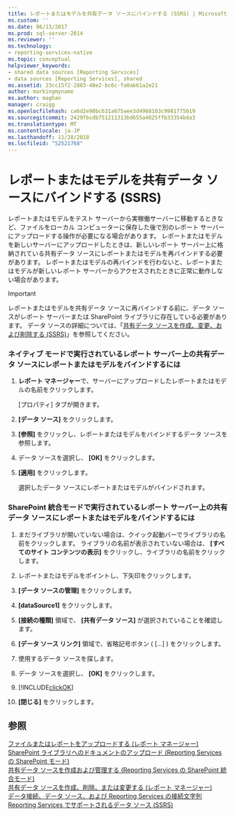 ```yaml
---
title: レポートまたはモデルを共有データ ソースにバインドする (SSRS) | Microsoft Docs
ms.custom: ''
ms.date: 06/13/2017
ms.prod: sql-server-2014
ms.reviewer: ''
ms.technology:
- reporting-services-native
ms.topic: conceptual
helpviewer_keywords:
- shared data sources [Reporting Services]
- data sources [Reporting Services], shared
ms.assetid: 23cc15f2-2883-48e2-bc6c-fa0ab61a2e21
author: markingmyname
ms.author: maghan
manager: craigg
ms.openlocfilehash: ca6d2e98bc631a675aee3d4968103c9981775019
ms.sourcegitcommit: 2429fbcdb751211313bd655a4825ffb33354bda3
ms.translationtype: MT
ms.contentlocale: ja-JP
ms.lasthandoff: 11/28/2018
ms.locfileid: "52521768"
---
```

# <a name="bind-a-report-or-model-to-a-shared-data-source-ssrs"></a>レポートまたはモデルを共有データ ソースにバインドする (SSRS)
  レポートまたはモデルをテスト サーバーから実稼働サーバーに移動するときなど、ファイルをローカル コンピューターに保存した後で別のレポート サーバーにアップロードする操作が必要になる場合があります。 レポートまたはモデルを新しいサーバーにアップロードしたときは、新しいレポート サーバー上に格納されている共有データ ソースにレポートまたはモデルを再バインドする必要があります。 レポートまたはモデルの再バインドを行わないと、レポートまたはモデルが新しいレポート サーバーからアクセスされたときに正常に動作しない場合があります。  
  
> [!IMPORTANT]  
>  レポートまたはモデルを共有データ ソースに再バインドする前に、データ ソースがレポート サーバーまたは SharePoint ライブラリに存在している必要があります。 データ ソースの詳細については、「[共有データ ソースを作成、変更、および削除する (SSRS)](create-modify-and-delete-shared-data-sources-ssrs.md)」を参照してください。  
  
### <a name="to-bind-a-report-or-model-to-a-shared-data-source-on-a-report-server-running-in-native-mode"></a>ネイティブ モードで実行されているレポート サーバー上の共有データ ソースにレポートまたはモデルをバインドするには  
  
1.  **レポート マネージャー**で、サーバーにアップロードしたレポートまたはモデルの名前をクリックします。  
  
     [プロパティ] タブが開きます。  
  
2.  **[データ ソース]** をクリックします。  
  
3.  **[参照]** をクリックし、レポートまたはモデルをバインドするデータ ソースを参照します。  
  
4.  データ ソースを選択し、 **[OK]** をクリックします。  
  
5.  **[適用]** をクリックします。  
  
     選択したデータ ソースにレポートまたはモデルがバインドされます。  
  
### <a name="to-bind-a-report-or-model-to-a-shared-data-source-on-a-report-server-running-in-sharepoint-integrated-mode"></a>SharePoint 統合モードで実行されているレポート サーバー上の共有データ ソースにレポートまたはモデルをバインドするには  
  
1.  まだライブラリが開いていない場合は、クイック起動バーでライブラリの名前をクリックします。 ライブラリの名前が表示されていない場合は、 **[すべてのサイト コンテンツの表示]** をクリックし、ライブラリの名前をクリックします。  
  
2.  レポートまたはモデルをポイントし、下矢印をクリックします。  
  
3.  **[データ ソースの管理]** をクリックします。  
  
4.  **[dataSource1]** をクリックします。  
  
5.  **[接続の種類]** 領域で、 **[共有データ ソース]** が選択されていることを確認します。  
  
6.  **[データ ソース リンク]** 領域で、省略記号ボタン ( [...] ) をクリックします。  
  
7.  使用するデータ ソースを探します。  
  
8.  データ ソースを選択し、 **[OK]** をクリックします。  
  
9. [!INCLUDE[clickOK](../../includes/clickok-md.md)]  
  
10. **[閉じる]** をクリックします。  
  
## <a name="see-also"></a>参照  
 [ファイルまたはレポートをアップロードする (レポート マネージャー)](../reports/upload-a-file-or-report-report-manager.md)   
 [SharePoint ライブラリへのドキュメントのアップロード (Reporting Services の SharePoint モード)](../upload-documents-to-a-sharepoint-library-reporting-services-in-sharepoint-mode.md)   
 [共有データ ソースを作成および管理する (Reporting Services の SharePoint 統合モード)](../create-manage-shared-data-sources-reporting-services-sharepoint-integrated-mode.md)   
 [共有データ ソースを作成、削除、または変更する &#40;レポート マネージャー&#41;](../create-delete-or-modify-a-shared-data-source-report-manager.md)   
 [データ接続、データ ソース、および Reporting Services の接続文字列](../data-connections-data-sources-and-connection-strings-in-reporting-services.md)   
 [Reporting Services でサポートされるデータ ソース (SSRS)](../create-deploy-and-manage-mobile-and-paginated-reports.md)  
  
  
